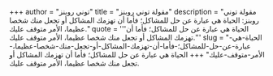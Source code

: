 +++
author = "توني روبنز"
title = "مقولة توني روبنز"
description = "مقولة توني روبنز: الحياة هي عبارة عن حل للمشاكل؛ فأما أن تهزمك المشاكل أو تجعل منك شخصا عظيما، الأمر متوقف عليك."
quote = '''الحياة هي عبارة عن حل للمشاكل؛ فأما أن تهزمك المشاكل أو تجعل منك شخصا عظيما، الأمر متوقف عليك.'''
slug = "الحياة-هي-عبارة-عن-حل-للمشاكل؛-فأما-أن-تهزمك-المشاكل-أو-تجعل-منك-شخصا-عظيما،-الأمر-متوقف-عليك"
+++
الحياة هي عبارة عن حل للمشاكل؛ فأما أن تهزمك المشاكل أو تجعل منك شخصا عظيما، الأمر متوقف عليك.
